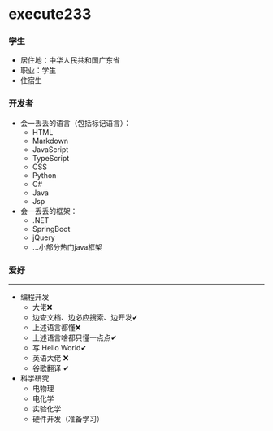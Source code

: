 # execute233

### **学生**

- 居住地：中华人民共和国广东省
- 职业：学生
- 住宿生

### **开发者**

- 会一丢丢的语言（包括标记语言）：
  - HTML
  - Markdown
  - JavaScript
  - TypeScript
  - CSS
  - Python
  - C#
  - Java
  - Jsp
- 会一丢丢的框架：
  - .NET
  - SpringBoot
  - jQuery
  - ...小部分热门java框架

### **爱好**

---

- 编程开发
  - 大佬❌
  - 边查文档、边必应搜索、边开发✔
  - 上述语言都懂❌
  - 上述语言啥都只懂一点点✔
  - 写 Hello World✔
  - 英语大佬 ❌
  - 谷歌翻译 ✔
- 科学研究
  - 电物理
  - 电化学
  - 实验化学
  - 硬件开发（准备学习）
